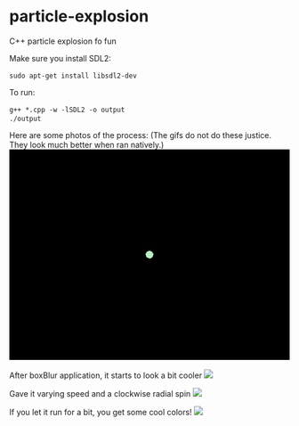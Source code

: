 # particle-explosion

C++ particle explosion fo fun


Make sure you install SDL2:
```
sudo apt-get install libsdl2-dev
```

To run:
```
g++ *.cpp -w -lSDL2 -o output
./output
```

Here are some photos of the process:
(The gifs do not do these justice. They look much better when ran natively.)
![](https://github.com/hhau01/particle-explosion/blob/master/img/explosion1.gif)

After boxBlur application, it starts to look a bit cooler
![](https://github.com/hhau01/particle-explosion/blob/master/img/explosion2.gif)

Gave it varying speed and a clockwise radial spin
![](https://github.com/hhau01/particle-explosion/blob/master/img/explosion3.gif)

If you let it run for a bit, you get some cool colors!
![](https://github.com/hhau01/particle-explosion/blob/master/img/explosion4.gif)
